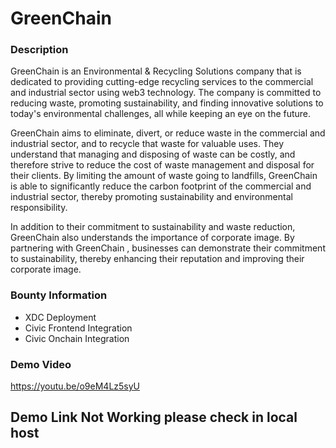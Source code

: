 # GreenChain
### Description
GreenChain is an Environmental & Recycling Solutions company that is dedicated to providing cutting-edge recycling services to the commercial and industrial sector using web3 technology. The company is committed to reducing waste, promoting sustainability, and finding innovative solutions to today's environmental challenges, all while keeping an eye on the future.

GreenChain aims to eliminate, divert, or reduce waste in the commercial and industrial sector, and to recycle that waste for valuable uses. They understand that managing and disposing of waste can be costly, and therefore strive to reduce the cost of waste management and disposal for their clients. By limiting the amount of waste going to landfills, GreenChain is able to significantly reduce the carbon footprint of the commercial and industrial sector, thereby promoting sustainability and environmental responsibility.

In addition to their commitment to sustainability and waste reduction, GreenChain also understands the importance of corporate image. By partnering with GreenChain , businesses can demonstrate their commitment to sustainability, thereby enhancing their reputation and improving their corporate image.

### Bounty Information
* XDC Deployment
* Civic Frontend Integration
* Civic Onchain Integration

### Demo Video
https://youtu.be/o9eM4Lz5syU

## Demo Link Not Working please check in local host
